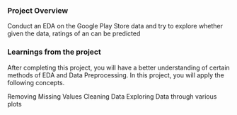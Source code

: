 ### Project Overview

 Conduct an EDA on the Google Play Store data and try to explore whether given the data, ratings of an can be predicted


### Learnings from the project

 After completing this project, you will have a better understanding of certain methods of EDA and Data Preprocessing. In this project, you will apply the following concepts.

Removing Missing Values
Cleaning Data
Exploring Data through various plots


